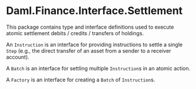 # Daml.Finance.Interface.Settlement

This package contains type and interface definitions used to execute atomic settlement debits /
credits / transfers of holdings.

An `Instruction` is an interface for providing instructions to settle a single `Step` (e.g., the
direct transfer of an asset from a sender to a receiver account).

A `Batch` is an interface for settling multiple `Instruction`s in an atomic action.

A `Factory` is an interface for creating a `Batch` of `Instruction`s.
